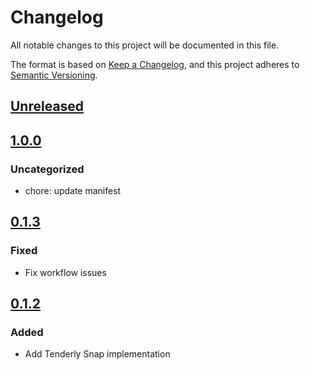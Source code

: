 # Changelog
All notable changes to this project will be documented in this file.

The format is based on [Keep a Changelog](https://keepachangelog.com/en/1.0.0/),
and this project adheres to [Semantic Versioning](https://semver.org/spec/v2.0.0.html).

## [Unreleased]

## [1.0.0]
### Uncategorized
- chore: update manifest

## [0.1.3]
### Fixed
- Fix workflow issues

## [0.1.2]
### Added
- Add Tenderly Snap implementation

[Unreleased]: https://github.com/Tenderly/tenderly-snap/compare/v1.0.0...HEAD
[1.0.0]: https://github.com/Tenderly/tenderly-snap/compare/v0.1.3...v1.0.0
[0.1.3]: https://github.com/Tenderly/tenderly-snap/compare/v0.1.2...v0.1.3
[0.1.2]: https://github.com/Tenderly/tenderly-snap/releases/tag/v0.1.2
